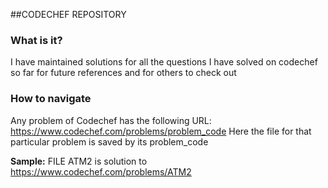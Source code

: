##CODECHEF REPOSITORY
### What is it?
I have maintained solutions for all the questions I have solved on codechef so far for future references and for others to check out
### How to navigate
Any problem of Codechef has the following URL: https://www.codechef.com/problems/problem_code
Here the file for that particular problem is saved by its problem_code

**Sample:** FILE ATM2 is solution to https://www.codechef.com/problems/ATM2


